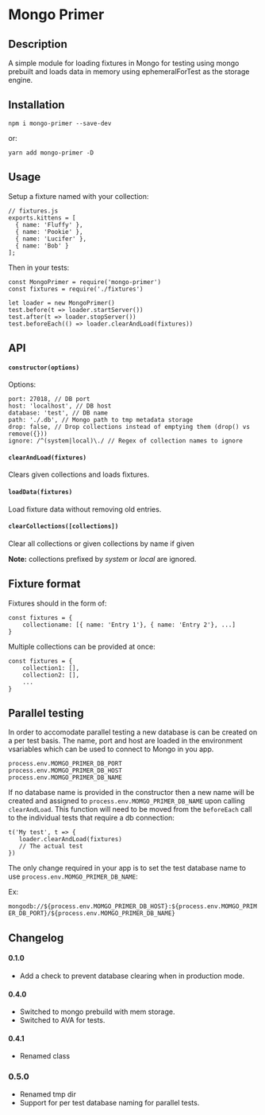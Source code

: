 # Mongo Primer

## Description
A simple module for loading fixtures in Mongo for testing using mongo prebuilt and loads data in memory using ephemeralForTest as the storage engine.


## Installation

    npm i mongo-primer --save-dev

or:

    yarn add mongo-primer -D

## Usage

Setup a fixture named with your collection:

    // fixtures.js
    exports.kittens = [
      { name: 'Fluffy' },
      { name: 'Pookie' },
      { name: 'Lucifer' },
      { name: 'Bob' }
    ];

Then in your tests:

    const MongoPrimer = require('mongo-primer')
    const fixtures = require('./fixtures')
         
    let loader = new MongoPrimer()
    test.before(t => loader.startServer())
    test.after(t => loader.stopServer())
    test.beforeEach(() => loader.clearAndLoad(fixtures))
 

## API

#### `constructor(options)`
Options:

    port: 27018, // DB port
    host: 'localhost', // DB host
    database: 'test', // DB name
    path: './.db', // Mongo path to tmp metadata storage
    drop: false, // Drop collections instead of emptying them (drop() vs remove({}))
    ignore: /^(system|local)\./ // Regex of collection names to ignore

#### `clearAndLoad(fixtures)`
Clears given collections and loads fixtures.

#### `loadData(fixtures)`
Load fixture data without removing old entries.

#### `clearCollections([collections])`
Clear all collections or given collections by name if given

**Note:** collections prefixed by _system_ or _local_ are ignored.

## Fixture format

Fixtures should in the form of:
    
    const fixtures = {
        collectioname: [{ name: 'Entry 1'}, { name: 'Entry 2'}, ...]
    }

Multiple collections can be provided at once:

    const fixtures = {
        collection1: [],
        collection2: [],
        ...
    }

## Parallel testing
In order to accomodate parallel testing a new database is can be created on a per test basis. The name, port and host are loaded in the environment vsariables which can be used to connect to Mongo in you app.

    process.env.MOMGO_PRIMER_DB_PORT
    process.env.MOMGO_PRIMER_DB_HOST
    process.env.MOMGO_PRIMER_DB_NAME

If no database name is provided in the constructor then a new name will be created and assigned to `process.env.MOMGO_PRIMER_DB_NAME` upon calling `clearAndLoad`. This function will need to be moved from the `beforeEach` call to the individual tests that require a db connection:

    t('My test', t => {
       loader.clearAndLoad(fixtures)
       // The actual test
    })

The only change required in your app is to set the test database name to use `process.env.MOMGO_PRIMER_DB_NAME`:

Ex:

`mongodb://${process.env.MOMGO_PRIMER_DB_HOST}:${process.env.MOMGO_PRIMER_DB_PORT}/${process.env.MOMGO_PRIMER_DB_NAME}`

## Changelog

#### 0.1.0
- Add a check to prevent database clearing when in production mode.

#### 0.4.0
- Switched to mongo prebuild with mem storage.
- Switched to AVA for tests.

#### 0.4.1
- Renamed class

### 0.5.0
- Renamed tmp dir
- Support for per test database naming for parallel tests.

